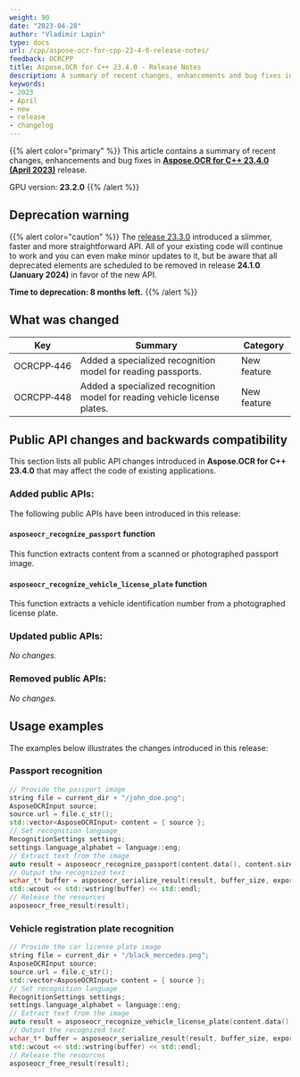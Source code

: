 ```yaml
---
weight: 90
date: "2023-04-28"
author: "Vladimir Lapin"
type: docs
url: /cpp/aspose-ocr-for-cpp-23-4-0-release-notes/
feedback: OCRCPP
title: Aspose.OCR for C++ 23.4.0 - Release Notes
description: A summary of recent changes, enhancements and bug fixes in Aspose.OCR for C++ 23.4.0 (April 2023) release.
keywords:
- 2023
- April
- new
- release
- changelog
---
```


{{% alert color="primary" %}}
This article contains a summary of recent changes, enhancements and bug fixes in [**Aspose.OCR for C++ 23.4.0 (April 2023)**](https://www.nuget.org/packages/Aspose.Ocr.Cpp/23.4.0) release.

GPU version: **23.2.0**
{{% /alert %}}

## Deprecation warning

{{% alert color="caution" %}}
The [release 23.3.0](/ocr/cpp/aspose-ocr-for-cpp-23-3-0-release-notes/) introduced a slimmer, faster and more straightforward API. All of your existing code will continue to work and you can even make minor updates to it, but be aware that all deprecated elements are scheduled to be removed in release **24.1.0 (January 2024)** in favor of the new API.

**Time to deprecation: 8 months left.**
{{% /alert %}}

## What was changed

Key | Summary | Category
--- | ------- | --------
OCRCPP&#8209;446 | Added a specialized recognition model for reading passports. | New feature
OCRCPP&#8209;448 | Added a specialized recognition model for reading vehicle license plates. | New feature

## Public API changes and backwards compatibility

This section lists all public API changes introduced in **Aspose.OCR for C++ 23.4.0** that may affect the code of existing applications.

### Added public APIs:

The following public APIs have been introduced in this release:

#### `asposeocr_recognize_passport` function

This function extracts content from a scanned or photographed passport image.

#### `asposeocr_recognize_vehicle_license_plate` function

This function extracts a vehicle identification number from a photographed license plate.

### Updated public APIs:

_No changes._

### Removed public APIs:

_No changes._

## Usage examples

The examples below illustrates the changes introduced in this release:

### Passport recognition

```cpp
// Provide the passport image
string file = current_dir + "/john_doe.png";
AsposeOCRInput source;
source.url = file.c_str();
std::vector<AsposeOCRInput> content = { source };
// Set recognition language
RecognitionSettings settings;
settings.language_alphabet = language::eng;
// Extract text from the image
auto result = asposeocr_recognize_passport(content.data(), content.size(), settings);
// Output the recognized text
wchar_t* buffer = asposeocr_serialize_result(result, buffer_size, export_format::text);
std::wcout << std::wstring(buffer) << std::endl;
// Release the resources
asposeocr_free_result(result);
```

### Vehicle registration plate recognition

```cpp
// Provide the car license plate image
string file = current_dir + "/black_mercedes.png";
AsposeOCRInput source;
source.url = file.c_str();
std::vector<AsposeOCRInput> content = { source };
// Set recognition language
RecognitionSettings settings;
settings.language_alphabet = language::eng;
// Extract text from the image
auto result = asposeocr_recognize_vehicle_license_plate(content.data(), content.size(), settings);
// Output the recognized text
wchar_t* buffer = asposeocr_serialize_result(result, buffer_size, export_format::text);
std::wcout << std::wstring(buffer) << std::endl;
// Release the resources
asposeocr_free_result(result);
```
